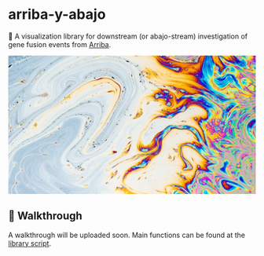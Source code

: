# arriba-y-abajo

🎨 A visualization library for downstream (or abajo-stream) investigation of gene fusion events from [Arriba](https://github.com/suhrig/arriba).

![Fusion](/aes/fusion.jpg)

## 👟 Walkthrough

A walkthrough will be uploaded soon. Main functions can be found at the [library script](/src/aya.library.R).
